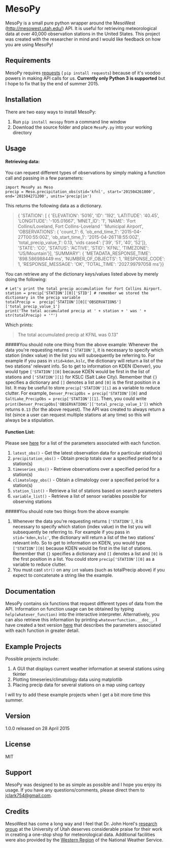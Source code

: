 # MesoPy

MesoPy is a small pure python wrapper around the MesoWest (http://mesowest.utah.edu/) API. It is useful for retrieving meteorological data at over 40,000 observation stations in the United States. This project was created with the researcher in mind and I would like feedback on how you are using MesoPy!

## Requirements
MesoPy requires [requests] ( `pip install requests`) because of it's voodoo powers in making API calls for us. **Currently only Python 3 is supported** but I hope to fix that by the end of summer 2015. 


## Installation
There are two easy ways to install MesoPy:

1. Run  `pip install mesopy` from a command line window
2. Download the source folder and place `MesoPy.py` into your working directory

## Usage
#### Retrieving data:
You can request different types of observations by simply making a function call and passing in a few parameters:

```
import MesoPy as Meso
precip = Meso.precipitation_obs(stid='kfnl', start='201504261800', end='201504271200', units='precip|in')
```

This returns the following data as a dictionary.

  > { 'STATION': [ { 'ELEVATION': '5016',
  >                         'ID': '192',
  >                   'LATITUDE': '40.45',
  >                  'LONGITUDE': '-105.01667',
  >                    'MNET_ID': '1',
  >                       'NAME': 'Fort Collins/Loveland, Fort Collins-Loveland '
  >                               'Municipal Airport',
  >               'OBSERVATIONS': { 'count_1': 6,
  >                           'ob_end_time_1': '2015-04-27T00:55:00Z',
  >                         'ob_start_time_1': '2015-04-26T18:55:00Z',
  >                    'total_precip_value_1': 0.13,
  >                              'vids case4': ['39', '51', '40', '52']},
  >                      'STATE': 'CO',
  >                     'STATUS': 'ACTIVE',
  >                       'STID': 'KFNL',
  >                   'TIMEZONE': 'US/Mountain'}],
  >  'SUMMARY': { 'METADATA_RESPONSE_TIME': '898.586988449 ms',
  >                    'NUMBER_OF_OBJECTS': 1,
  >                        'RESPONSE_CODE': 1,
  >                     'RESPONSE_MESSAGE': 'OK',
  >                           'TOTAL_TIME': '2027.99797058 ms'}}

You can retrieve any of the dictionary keys/values listed above by merely doing the following:

```
# Let's print the total precip accumulation for Fort Collins Airport.
station = precip['STATION'][0]['STID'] # remember we stored the dictionary in the precip variable
totalPrecip =  precip['STATION'][0]['OBSERVATIONS']['total_precip_value_1'] 
print('The total accumulated precip at ' + station + ' was ' + str(totalPrecip) + '"')
```
Which prints:

> The total accumulated precip at KFNL was 0.13"

#####You should note one thing from the above example: 
Whenever the data you're requesting returns `['STATION']`, it is necessary to specify which station (index value) in the list you will subsequently be referring to. For example if you pass in `stid=kden,kslc`, the dictionary will return a list of the two stations' relevant info. So to get to information on KDEN (Denver), you would type `['STATION'][0]` because KDEN would be first in the list of stations and `['STATION'][1]` for KSLC (Salt Lake City). Remember that `{}` specifies a dictionary and `[]` denotes a list and `[0]` is the first position in a list. It may be useful to store `precip['STATION'][i]` as a variable to reduce clutter. For example, `Denver_PrecipObs = precip['STATION'][0]`  and `SaltLake_PrecipObs = precip['STATION'][1]`. Then, you could write `print(Denver_PrecipObs['OBSERVATIONS']['total_precip_value_1'])` which returns `0.13` (for the above request). The API was created to always return a list (since a user can request multiple stations at any time) so this will always be a stipulation. 

#### Function List:
Please see [here] for a list of the parameters associated with each function.

1. `latest_obs()` -  Get the latest observation data for a particular station(s)
2. `precipitation_obs()` - Obtain precip totals over a specified period for a station(s)
3. `timeseries_obs()` - Retrieve observations over a specified period for a station(s)
4. `climatology_obs()` - Obtain a climatology over a specified period for a station(s)
5. `station_list()` - Retrieve a list of stations based on search parameters
6. `variable_list()` - Retrieve a list of sensor variables possible for observing stations 

#####You should note two things from the above example: 
1. Whenever the data you're requesting returns `['STATION']`, it is necessary to specify which station (index value) in the list you will subsequently be referring to. For example if you pass in `stid='kden,kslc'`, the dictionary will return a list of the two stations' relevant info. So to get to information on KDEN, you would type `['STATION'][0]` because KDEN would be first in the list of stations. Remember that `{}` specifies a dictionary and `[]` denotes a list and `[0]` is the first position in a list. You could store `precip['STATION'][0]` as a variable to reduce clutter.  
2. You must cast `str()` on any `int` values (such as totalPrecip above) if you expect to concatenate a string like the example.

## Documentation
MesoPy contains six functions that request different types of data from the API. Information on function usage can be obtained by typing `help(whatever_function)` into the interactive interpreter. Alternatively, you can also retrieve this information by printing `whateverfunction.__doc__`. I have created a text version [here] that describes the parameters associated with each function in greater detail.

## Example Projects 
Possible projects include:

1. A GUI that displays current weather information at several stations using tkinter
2. Plotting timeseries/climatology data using matplotlib
3. Placing precip data for several stations on a map using cartopy

I will try to add these example projects when I get a bit more time this summer. 

## Version
1.0.0 released on 28 April 2015

## License
MIT

## Support
MesoPy was designed to be as simple as possible and I hope you enjoy its usage. If you have any questions/comments, please direct them to [jclark754@gmail.com].

## Credits
MesoWest has come a long way and I feel that Dr. John Horel's [research group] at the University of Utah deserves considerable praise for their work in creating a one-stop shop for meteorological data. Additional facilities were also provided by the [Western Region] of the National Weather Service. 

[requests]:https://pypi.python.org/pypi/requests/
[jclark754@gmail.com]: mailto:jclark754@gmail.com
[here]: https://github.com/jclark754/MesoPy/blob/master/FunctionDoc.md
[research group]: http://meso1.chpc.utah.edu/mesowest_overview/
[Western Region]: http://www.wrh.noaa.gov/
